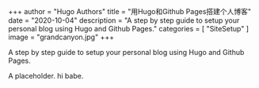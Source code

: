 +++
author = "Hugo Authors"
title = "用Hugo和Github Pages搭建个人博客"
date = "2020-10-04"
description = "A step by step guide to setup your personal blog using Hugo and Github Pages."
categories = [
    "SiteSetup"
]
image = "grandcanyon.jpg"
+++

A step by step guide to setup your personal blog using Hugo and Github Pages.
<!--more-->
A placeholder. hi babe.
